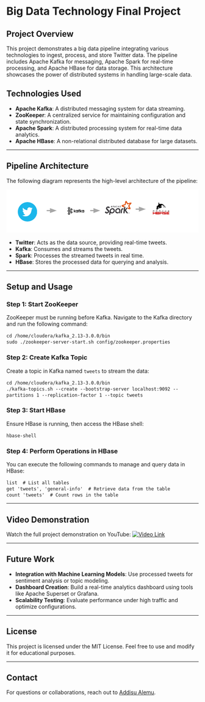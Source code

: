# Big Data Technology Final Project

## Project Overview
This project demonstrates a big data pipeline integrating various technologies to ingest, process, and store Twitter data. The pipeline includes Apache Kafka for messaging, Apache Spark for real-time processing, and Apache HBase for data storage. This architecture showcases the power of distributed systems in handling large-scale data.

## Technologies Used
- **Apache Kafka**: A distributed messaging system for data streaming.
- **ZooKeeper**: A centralized service for maintaining configuration and state synchronization.
- **Apache Spark**: A distributed processing system for real-time data analytics.
- **Apache HBase**: A non-relational distributed database for large datasets.

---

## Pipeline Architecture
The following diagram represents the high-level architecture of the pipeline:

![Pipeline Design](design.png)

- **Twitter**: Acts as the data source, providing real-time tweets.
- **Kafka**: Consumes and streams the tweets.
- **Spark**: Processes the streamed tweets in real time.
- **HBase**: Stores the processed data for querying and analysis.

---

## Setup and Usage

### Step 1: Start ZooKeeper
ZooKeeper must be running before Kafka. Navigate to the Kafka directory and run the following command:
```shell
cd /home/cloudera/kafka_2.13-3.0.0/bin
sudo ./zookeeper-server-start.sh config/zookeeper.properties
```

### Step 2: Create Kafka Topic
Create a topic in Kafka named `tweets` to stream the data:
```shell
cd /home/cloudera/kafka_2.13-3.0.0/bin
./kafka-topics.sh --create --bootstrap-server localhost:9092 --partitions 1 --replication-factor 1 --topic tweets
```

### Step 3: Start HBase
Ensure HBase is running, then access the HBase shell:
```shell
hbase-shell
```

### Step 4: Perform Operations in HBase
You can execute the following commands to manage and query data in HBase:
```shell
list  # List all tables
get 'tweets', 'general-info'  # Retrieve data from the table
count 'tweets'  # Count rows in the table
```

---

## Video Demonstration
Watch the full project demonstration on YouTube:
[![Video Link](https://img.youtube.com/vi/yfANrj3HxBY/0.jpg)](https://youtu.be/yfANrj3HxBY)

---

## Future Work
- **Integration with Machine Learning Models**: Use processed tweets for sentiment analysis or topic modeling.
- **Dashboard Creation**: Build a real-time analytics dashboard using tools like Apache Superset or Grafana.
- **Scalability Testing**: Evaluate performance under high traffic and optimize configurations.

---

## License
This project is licensed under the MIT License. Feel free to use and modify it for educational purposes.

---

## Contact
For questions or collaborations, reach out to [Addisu Alemu](mailto:addisudalemu@gmail.com).

